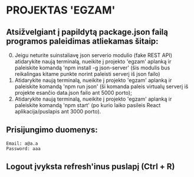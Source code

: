 # PROJEKTAS 'EGZAM'

## Atsižvelgiant į papildytą package.json failą programos paleidimas atliekamas šitaip:

0. Jeigu neturite suinstaliavę json serverio modulio (fake REST API) atidarykite naują terminalą, nueikite į projekto 'egzam' aplanką ir paleiskite komandą 'npm install -g json-server' (šis modulis bus reikalingas kitame punkte norint paleisti serverį iš json failo)
1. Atidarykite naują terminalą, nueikite į projekto 'egzam' aplanką ir paleiskite komandą 'npm run json' (ši komanda paleis virtualų serverį iš projekte esančio data.json failo ant 5000 porto);
2. Atidarykite naują terminalą, nueikite į projekto 'egzam' aplanką ir paleiskite komandą 'npm start' (po kurio laiko pasileis React aplikacija/puslapis ant 3000 porto). 

## Prisijungimo duomenys: 
    Email: a@a.a
    Password: aaa

## Logout įvyksta refresh'inus puslapį (Ctrl + R)